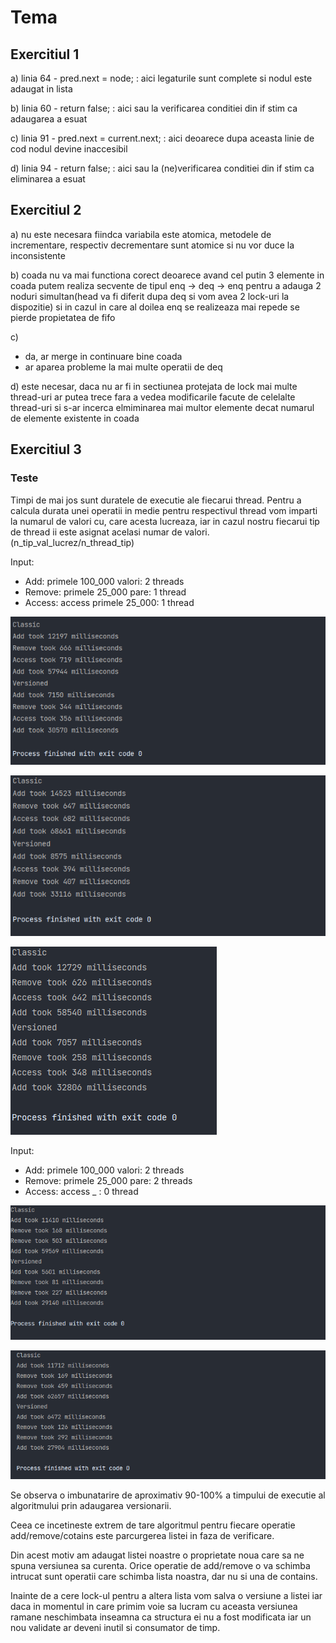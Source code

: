 # Tema

## Exercitiul 1

a) linia 64 - pred.next = node; : aici legaturile sunt complete si nodul este adaugat in lista

b) linia 60 - return false; : aici sau la verificarea conditiei din if stim ca adaugarea a esuat

c) linia 91 - pred.next = current.next; : aici deoarece dupa aceasta linie de cod nodul devine inaccesibil

d) linia 94 - return false; : aici sau la (ne)verificarea conditiei din if stim ca eliminarea a esuat

## Exercitiul 2

a) nu este necesara fiindca variabila este atomica, metodele de incrementare, respectiv decrementare sunt atomice si nu
vor duce la inconsistente

b) coada nu va mai functiona corect deoarece avand cel putin 3 elemente in coada putem realiza secvente de tipul enq ->
deq -> enq pentru a adauga 2 noduri simultan(head va fi diferit dupa deq si vom avea 2 lock-uri la dispozitie) si in
cazul in care al doilea enq se realizeaza mai repede se pierde propietatea de fifo

c)

- da, ar merge in continuare bine coada
- ar aparea probleme la mai multe operatii de deq

d) este necesar, daca nu ar fi in sectiunea protejata de lock mai multe thread-uri ar putea trece fara a vedea
modificarile facute de celelalte thread-uri si s-ar incerca elmiminarea mai multor elemente decat numarul de elemente
existente in coada

## Exercitiul 3

### Teste

Timpi de mai jos sunt duratele de executie ale fiecarui thread. Pentru a calcula durata unei operatii in medie pentru
respectivul thread vom imparti la numarul de valori cu, care acesta lucreaza, iar in cazul nostru fiecarui tip de thread
ii este asignat acelasi numar de valori.(n_tip_val_lucrez/n_thread_tip)

Input:

- Add: primele 100_000 valori: 2 threads
- Remove: primele 25_000 pare: 1 thread
- Access: access primele 25_000: 1 thread

![img.png](images/img.png)

![img_1.png](images/img_1.png)

![img_2.png](images/img_2.png)

Input:

- Add: primele 100_000 valori: 2 threads
- Remove: primele 25_000 pare: 2 threads
- Access: access _ : 0 thread

![img_3.png](images/img_3.png)

![img_4.png](images/img_4.png)

Se observa o imbunatarire de aproximativ 90-100% a timpului de executie al algoritmului prin adaugarea versionarii.

Ceea ce incetineste extrem de tare algoritmul pentru fiecare operatie add/remove/cotains este parcurgerea listei in faza
de verificare.

Din acest motiv am adaugat listei noastre o proprietate noua care sa ne spuna versiunea sa curenta. Orice operatie de
add/remove o va schimba intrucat sunt operatii care schimba lista noastra, dar nu si una de contains.

Inainte de a cere lock-ul pentru a altera lista vom salva o versiune a listei iar daca in momentul in care primim voie
sa lucram cu aceasta versiunea ramane neschimbata inseamna ca structura ei nu a fost modificata iar un nou validate ar
deveni inutil si consumator de timp.